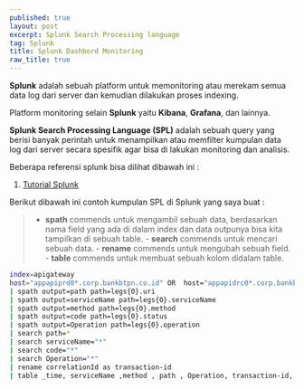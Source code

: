 ```yaml
---
published: true
layout: post
excerpt: Splunk Search Processing language
tag: Splunk
title: Splunk Dashbord Monitoring
raw_title: true
---
```

**Splunk** adalah sebuah platform untuk memonitoring atau merekam semua data log dari server dan kemudian dilakukan proses indexing.

Platform monitoring selain **Splunk** yaitu **Kibana**, **Grafana**, dan lainnya.

**Splunk Search Processing Language (SPL)** adalah sebuah query yang berisi banyak perintah untuk menampilkan atau memfilter kumpulan data log dari server secara spesifik agar bisa di lakukan monitoring dan analisis.

Beberapa referensi splunk bisa dilihat dibawah ini :
1. <a href="https://www.tutorialspoint.com/splunk/index.htm" 				
     title="tutorialsplunk">Tutorial Splunk</a>

Berikut dibawah ini contoh kumpulan SPL di Splunk yang saya buat :
>	- **spath** commends untuk mengambil sebuah data, berdasarkan nama field yang ada di dalam index dan data outpunya bisa kita tampilkan di sebuah table.
	- **search** commends untuk mencari sebuah data.
	- **rename** commends untuk mengubah sebuah field.
	- **table** commends untuk membuat sebuah kolom didalam table.

```sh
index=apigateway
host="appapiprd0*.corp.bankbtpn.co.id" OR  host="appapidrc0*.corp.bankbtpn.co.id"
| spath output=path path=legs{0}.uri 
| spath output=serviceName path=legs{0}.serviceName 
| spath output=method path=legs{0}.method 
| spath output=code path=legs{0}.status 
| spath output=Operation path=legs{0}.operation 
| search path=* 
| search serviceName="*"
| search code="*" 
| search Operation="*" 
| rename correlationId as transaction-id
| table _time, serviceName ,method , path , Operation, transaction-id, code, duration
```
